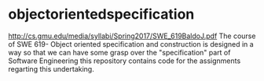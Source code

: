 # objectorientedspecification
http://cs.gmu.edu/media/syllabi/Spring2017/SWE_619BaldoJ.pdf
The course of SWE 619- Object oriented specification and construction is designed in  a way
so that we can have some grasp over the "specification" part of Software Engineering
this repository contains code for the assignments regarting this undertaking.
